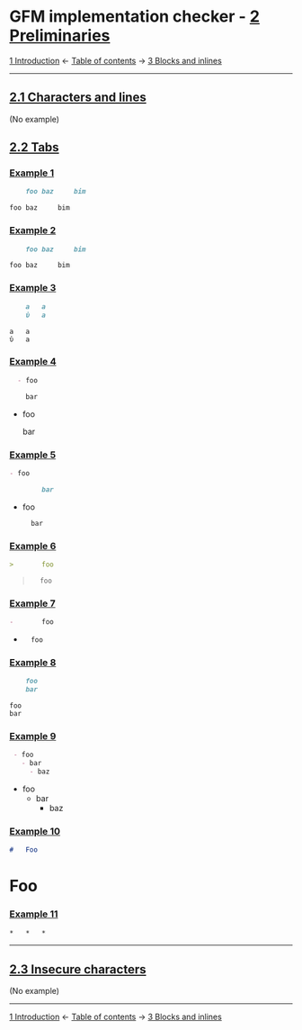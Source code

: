 # GFM implementation checker - [2 Preliminaries](https://higuma.github.io/gfm-implementation-checker/#preliminaries)

[1 Introduction](introduction.md)
← [Table of contents](index.md) →
[3 Blocks and inlines](blocks-and-inlines.md)

------------------------------------------------------------------------

## [2.1 Characters and lines](https://higuma.github.io/gfm-implementation-checker/#characters-and-lines)

(No example)

## [2.2 Tabs](https://higuma.github.io/gfm-implementation-checker/#tabs)

### [Example 1](https://higuma.github.io/gfm-implementation-checker/#example-1)

```markdown
	foo	baz		bim
```

	foo	baz		bim

### [Example 2](https://higuma.github.io/gfm-implementation-checker/#example-2)

```markdown
  	foo	baz		bim
```

  	foo	baz		bim

### [Example 3](https://higuma.github.io/gfm-implementation-checker/#example-3)

```markdown
    a	a
    ὐ	a
```

    a	a
    ὐ	a

### [Example 4](https://higuma.github.io/gfm-implementation-checker/#example-4)

```markdown
  - foo

	bar
```

  - foo

	bar

### [Example 5](https://higuma.github.io/gfm-implementation-checker/#example-5)

```markdown
- foo

		bar
```

- foo

		bar

### [Example 6](https://higuma.github.io/gfm-implementation-checker/#example-6)

```markdown
>		foo
```

>		foo

### [Example 7](https://higuma.github.io/gfm-implementation-checker/#example-7)

```markdown
-		foo
```

-		foo

### [Example 8](https://higuma.github.io/gfm-implementation-checker/#example-8)

```markdown
    foo
	bar
```

    foo
	bar

### [Example 9](https://higuma.github.io/gfm-implementation-checker/#example-9)

```markdown
 - foo
   - bar
	 - baz
```

 - foo
   - bar
	 - baz

### [Example 10](https://higuma.github.io/gfm-implementation-checker/#example-10)

```markdown
#	Foo
```

#	Foo

### [Example 11](https://higuma.github.io/gfm-implementation-checker/#example-11)

```markdown
*	*	*	
```

*	*	*	

## [2.3 Insecure characters](https://higuma.github.io/gfm-implementation-checker/#insecure-characters)

(No example)

------------------------------------------------------------------------

[1 Introduction](introduction.md)
← [Table of contents](index.md) →
[3 Blocks and inlines](blocks-and-inlines.md)
